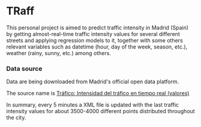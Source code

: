 # TRaff

This personal project is aimed to predict traffic intensity in Madrid (Spain) by getting almost-real-time traffic intensity values for several different streets and applying regression models to it, together with some others relevant variables such as datetime (hour, day of the week, season, etc.), weather (rainy, sunny, etc.) among others.

### Data source
Data are being downloaded from Madrid's official open data platform.

The source name is [Tráfico: Intensidad del tráfico en tiempo real (valores)](http://datos.madrid.es/portal/site/egob/menuitem.c05c1f754a33a9fbe4b2e4b284f1a5a0/?vgnextoid=02f2c23866b93410VgnVCM1000000b205a0aRCRD&vgnextchannel=374512b9ace9f310VgnVCM100000171f5a0aRCRD)

In summary, every 5 minutes a XML file is updated with the last traffic intensity values for about 3500-4000 different points distributed throughout the city.
